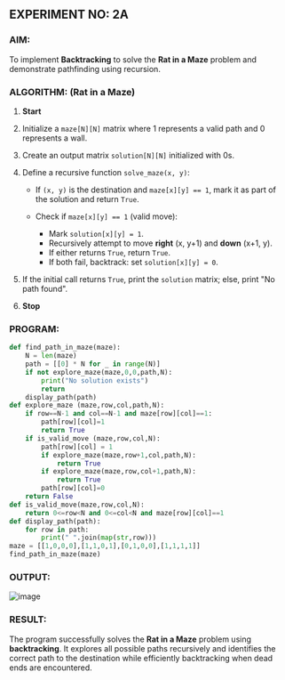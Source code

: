 ## **EXPERIMENT NO: 2A**

### **AIM:**

To implement **Backtracking** to solve the **Rat in a Maze** problem and demonstrate pathfinding using recursion.



### **ALGORITHM: (Rat in a Maze)**

1. **Start**
2. Initialize a `maze[N][N]` matrix where 1 represents a valid path and 0 represents a wall.
3. Create an output matrix `solution[N][N]` initialized with 0s.
4. Define a recursive function `solve_maze(x, y)`:

   * If `(x, y)` is the destination and `maze[x][y] == 1`, mark it as part of the solution and return `True`.
   * Check if `maze[x][y] == 1` (valid move):

     * Mark `solution[x][y] = 1`.
     * Recursively attempt to move **right** (x, y+1) and **down** (x+1, y).
     * If either returns `True`, return `True`.
     * If both fail, backtrack: set `solution[x][y] = 0`.
5. If the initial call returns `True`, print the `solution` matrix; else, print "No path found".
6. **Stop**



### **PROGRAM:**

```python
def find_path_in_maze(maze):
    N = len(maze)
    path = [[0] * N for _ in range(N)]
    if not explore_maze(maze,0,0,path,N):
        print("No solution exists")
        return
    display_path(path)
def explore_maze (maze,row,col,path,N):
    if row==N-1 and col==N-1 and maze[row][col]==1:
        path[row][col]=1
        return True
    if is_valid_move (maze,row,col,N):
        path[row][col] = 1
        if explore_maze(maze,row+1,col,path,N):
            return True
        if explore_maze(maze,row,col+1,path,N):
            return True
        path[row][col]=0
    return False
def is_valid_move(maze,row,col,N):
    return 0<=row<N and 0<=col<N and maze[row][col]==1
def display_path(path):
    for row in path:
        print(" ".join(map(str,row)))
maze = [[1,0,0,0],[1,1,0,1],[0,1,0,0],[1,1,1,1]]
find_path_in_maze(maze)
```



### **OUTPUT:**

![image](https://github.com/user-attachments/assets/628572ce-2a91-4a30-a383-90ce225ede04)




### **RESULT:**

The program successfully solves the **Rat in a Maze** problem using **backtracking**. It explores all possible paths recursively and identifies the correct path to the destination while efficiently backtracking when dead ends are encountered.


